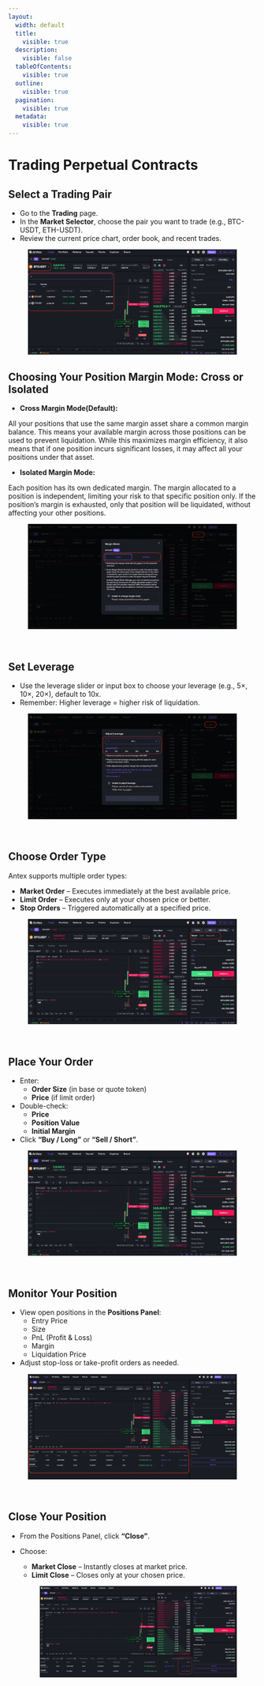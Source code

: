 ```yaml
---
layout:
  width: default
  title:
    visible: true
  description:
    visible: false
  tableOfContents:
    visible: true
  outline:
    visible: true
  pagination:
    visible: true
  metadata:
    visible: true
---
```


# Trading Perpetual Contracts

## **Select a Trading Pair**

* Go to the **Trading** page.
* In the **Market Selector**, choose the pair you want to trade (e.g., BTC-USDT, ETH-USDT).
* Review the current price chart, order book, and recent trades.

<figure><img src="../.gitbook/assets/image (11).png" alt=""><figcaption></figcaption></figure>

## **Choosing Your Position Margin Mode: Cross or Isolated**

* **Cross Margin Mode(Default):**

All your positions that use the same margin asset share a common margin balance. This means your available margin across those positions can be used to prevent liquidation. While this maximizes margin efficiency, it also means that if one position incurs significant losses, it may affect all your positions under that asset.

* **Isolated Margin Mode:**

Each position has its own dedicated margin. The margin allocated to a position is independent, limiting your risk to that specific position only. If the position’s margin is exhausted, only that position will be liquidated, without affecting your other positions.

<figure><img src="../.gitbook/assets/image (12).png" alt=""><figcaption></figcaption></figure>

<figure><img src="https://g436fuyahxw.sg.larksuite.com/space/api/box/stream/download/asynccode/?code=N2I3ODM0YzQ0Mjg0MmMxZjkwMTk5YjExMWNhMzRkMzNfMTZwanYxNHQ2cklLZU5Udmh5d1paZkRWSXkzRFE0eXBfVG9rZW46QzVKc2JhZXdPb29VSkF4bVRpSmx5QWtYZ2xoXzE3NTUwNzc5NjI6MTc1NTA4MTU2Ml9WNA" alt=""><figcaption></figcaption></figure>

## **Set Leverage**

* Use the leverage slider or input box to choose your leverage (e.g., 5×, 10×, 20×), default to 10x.
* Remember: Higher leverage = higher risk of liquidation.

<figure><img src="../.gitbook/assets/image (13).png" alt=""><figcaption></figcaption></figure>

<figure><img src="https://g436fuyahxw.sg.larksuite.com/space/api/box/stream/download/asynccode/?code=OTc4MGQyOWQyMjhmNTFjMTQ1MjFlNDI4YTI0ODI3MTNfWkg5azJENWJtdHAxY29DVjNsRmxRSzJkb1BMdU4zU0lfVG9rZW46WjBvQ2JsUG9ZbzJnamt4UWRMaWxOMWlyZ21oXzE3NTUwNzc5NjI6MTc1NTA4MTU2Ml9WNA" alt=""><figcaption></figcaption></figure>

## **Choose Order Type**

Antex supports multiple order types:

* **Market Order** – Executes immediately at the best available price.
* **Limit Order** – Executes only at your chosen price or better.
* **Stop Orders** – Triggered automatically at a specified price.

<figure><img src="../.gitbook/assets/image (14).png" alt=""><figcaption></figcaption></figure>

<figure><img src="https://g436fuyahxw.sg.larksuite.com/space/api/box/stream/download/asynccode/?code=ZGJhMWZlZjZhZDZjYzdmMGZjZWZkNjEwZjZlZjMwOWJfTVRMY0liN1JyeUFackZKQzVuYjVkTk5kZkNzOEdyUW1fVG9rZW46TUFlTWJPTVJqbzJpZVJ4Y1RybGx1OTdJZ2JiXzE3NTUwNzc5NjI6MTc1NTA4MTU2Ml9WNA" alt=""><figcaption></figcaption></figure>

## **Place Your Order**

* Enter:
  * **Order Size** (in base or quote token)
  * **Price** (if limit order)
* Double-check:
  * **Price**
  * **Position Value**
  * **Initial Margin**
* Click **“Buy / Long”** or **“Sell / Short”**.

<figure><img src="../.gitbook/assets/image (15).png" alt=""><figcaption></figcaption></figure>

<figure><img src="https://g436fuyahxw.sg.larksuite.com/space/api/box/stream/download/asynccode/?code=YWFlYmNkOWFlMjNiOTI1ZjA2MmM0OGM3YmFlMjE2MWFfcllDelJEZ3FvWmd3T2NLOE5kYVJleE9pckN0eE54cXVfVG9rZW46SzAzQWJMWXp0b1F6UFF4enJHQ2w5OWU2Z0dnXzE3NTUwNzc5NjI6MTc1NTA4MTU2Ml9WNA" alt=""><figcaption></figcaption></figure>

## **Monitor Your Position**

* View open positions in the **Positions Panel**:
  * Entry Price
  * Size
  * PnL (Profit & Loss)
  * Margin
  * Liquidation Price
* Adjust stop-loss or take-profit orders as needed.

<figure><img src="../.gitbook/assets/image (16).png" alt=""><figcaption></figcaption></figure>

<figure><img src="https://g436fuyahxw.sg.larksuite.com/space/api/box/stream/download/asynccode/?code=YWFiMzAzM2IxMWE5MGM4YmRkYTBhZjU1NWE1YmZkYzlfblVEVUxXMDZOMlNVUEFiN1VRSTAwMDUyOHgzbVY1WERfVG9rZW46UWoxNWJxVk1Ub0lvMjJ4RFRlOWxSVmtuZ2loXzE3NTUwNzc5NjI6MTc1NTA4MTU2Ml9WNA" alt=""><figcaption></figcaption></figure>

## **Close Your Position**

* From the Positions Panel, click **“Close”**.
*   Choose:

    * **Market Close** – Instantly closes at market price.
    * **Limit Close** – Closes only at your chosen price.

    <figure><img src="../.gitbook/assets/image (17).png" alt=""><figcaption></figcaption></figure>

<figure><img src="https://g436fuyahxw.sg.larksuite.com/space/api/box/stream/download/asynccode/?code=OTYxMTJhMTYwYjZmZjY1MmM4NThhZDY1YTczZTM0NTFfTWJ0SUEwZDJpYlBwd0hSUDBYMGcydjBQcEFkV1lMU21fVG9rZW46WEJ5TmJjaEM2bzk4TWJ4dURBRmxKaUs1ZzNmXzE3NTUwNzc5NjI6MTc1NTA4MTU2Ml9WNA" alt=""><figcaption></figcaption></figure>
